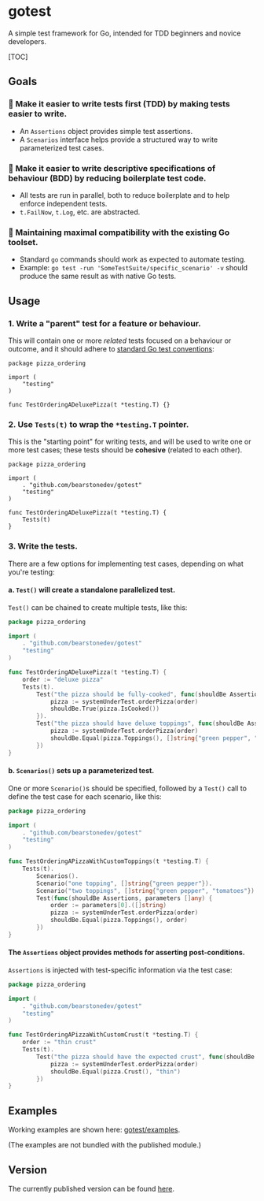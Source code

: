 # gotest

A simple test framework for Go, intended for TDD beginners and novice developers.

[TOC]

## Goals

### :rabbit2: Make it easier to write tests first (TDD) by making tests easier to write.

- An `Assertions` object provides simple test assertions.
- A `Scenarios` interface helps provide a structured way to write parameterized test cases.

### :memo: Make it easier to write descriptive specifications of behaviour (BDD) by reducing boilerplate test code.

- All tests are run in parallel, both to reduce boilerplate and to help enforce independent tests.
- `t.FailNow`, `t.Log`, etc. are abstracted.

### :children_crossing: Maintaining maximal compatibility with the existing Go toolset.

- Standard `go` commands should work as expected to automate testing.
- Example: `go test -run 'SomeTestSuite/specific_scenario' -v` should produce the same result as with native Go tests.

## Usage

### 1. Write a "parent" test for a feature or behaviour.

This will contain one or more _related_ tests focused on a behaviour or outcome, and it should adhere
to [standard Go test conventions](https://pkg.go.dev/testing):

```golang
package pizza_ordering

import (
	"testing"
)

func TestOrderingADeluxePizza(t *testing.T) {}

```

### 2. Use `Tests(t)` to wrap the `*testing.T` pointer.

This is the "starting point" for writing tests, and will be used to write one or more test cases; these tests should be
__cohesive__ (related to each other).

```golang
package pizza_ordering

import (
	. "github.com/bearstonedev/gotest"
	"testing"
)

func TestOrderingADeluxePizza(t *testing.T) {
	Tests(t)
}

```

### 3. Write the tests.

There are a few options for implementing test cases, depending on what you're testing:

#### a. `Test()` will create a standalone parallelized test.

`Test()` can be chained to create multiple tests, like this:

```go
package pizza_ordering

import (
	. "github.com/bearstonedev/gotest"
	"testing"
)

func TestOrderingADeluxePizza(t *testing.T) {
	order := "deluxe pizza"
	Tests(t).
		Test("the pizza should be fully-cooked", func(shouldBe Assertions) {
			pizza := systemUnderTest.orderPizza(order)
			shouldBe.True(pizza.IsCooked())
		}).
		Test("the pizza should have deluxe toppings", func(shouldBe Assertions) {
			pizza := systemUnderTest.orderPizza(order)
			shouldBe.Equal(pizza.Toppings(), []string{"green pepper", "mushroom", "tomato"})
		})
}

```

#### b. `Scenarios()` sets up a parameterized test.

One or more `Scenario()`s should be specified, followed by a `Test()` call to define the test case for each scenario,
like this:

```go
package pizza_ordering

import (
	. "github.com/bearstonedev/gotest"
	"testing"
)

func TestOrderingAPizzaWithCustomToppings(t *testing.T) {
	Tests(t).
		Scenarios().
		Scenario("one topping", []string{"green pepper"}).
		Scenario("two toppings", []string{"green pepper", "tomatoes"}).
		Test(func(shouldBe Assertions, parameters []any) {
			order := parameters[0].([]string)
			pizza := systemUnderTest.orderPizza(order)
			shouldBe.Equal(pizza.Toppings(), order)
		})
}

```

#### The `Assertions` object provides methods for asserting post-conditions.

`Assertions` is injected with test-specific information via the test case:

```go
package pizza_ordering

import (
	. "github.com/bearstonedev/gotest"
	"testing"
)

func TestOrderingAPizzaWithCustomCrust(t *testing.T) {
	order := "thin crust"
	Tests(t).
		Test("the pizza should have the expected crust", func(shouldBe Assertions) {
			pizza := systemUnderTest.orderPizza(order)
			shouldBe.Equal(pizza.Crust(), "thin")
		})
}

```

## Examples

Working examples are shown here: [gotest/examples](examples/tests-example_test.go).

(The examples are not bundled with the published module.)

## Version

The currently published version can be found [here](scripts/published.version).